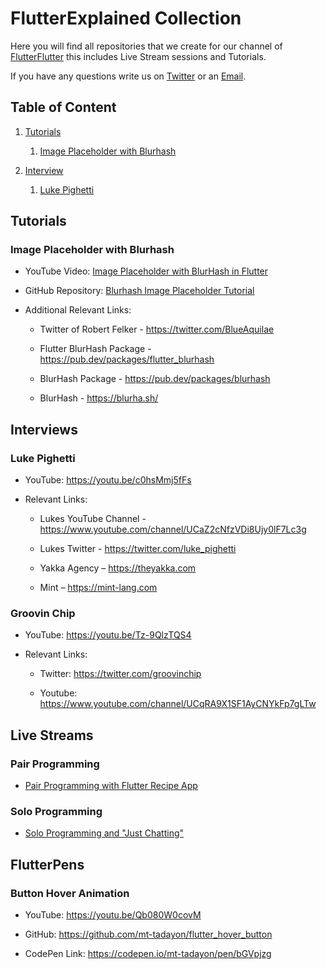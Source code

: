 # FlutterExplained Collection

Here you will find all repositories that we create for our channel of [FlutterFlutter](https://youtube.com/c/flutterexplained) this includes Live Stream sessions and Tutorials.

If you have any questions write us on [Twitter](https://twitter.com/flutter_exp) or an [Email](mailto:contact@flutterexplained.live?subject=[Flutter_Explained_Collection]).

## Table of Content

1. [Tutorials](#tutorials)
   
   1. [Image Placeholder with Blurhash](#blurhash)

2. [Interview](#interviews)
   
   1. [Luke Pighetti](#luke)



<a name="tutorials"></a>

## Tutorials

<a name="blurhash"></a>

### Image Placeholder with Blurhash

- YouTube Video: [Image Placeholder with BlurHash in Flutter](https://youtu.be/9b0UotwJgas)

- GitHub Repository: [Blurhash Image Placeholder Tutorial](https://github.com/md-weber/blurhash_image_placeholder)

- Additional Relevant Links:
  
  - Twitter of Robert Felker - https://twitter.com/BlueAquilae 
  
  - Flutter BlurHash Package - https://pub.dev/packages/flutter_blurhash
  
  - BlurHash Package - https://pub.dev/packages/blurhash
  
  - BlurHash - https://blurha.sh/





<a name="interviews"></a>

## Interviews

<a name="luke"></a>

### Luke Pighetti

- YouTube: https://youtu.be/c0hsMmj5fFs

- Relevant Links:
  
  - Lukes YouTube Channel - https://www.youtube.com/channel/UCaZ2cNfzVDi8Ujy0lF7Lc3g
  
  - Lukes Twitter - https://twitter.com/luke_pighetti
  
  - Yakka Agency – https://theyakka.com
  
  - Mint – https://mint-lang.com





### Groovin Chip

- YouTube: https://youtu.be/Tz-9QlzTQS4

- Relevant Links:
  
  - Twitter: https://twitter.com/groovinchip
  
  - Youtube: https://www.youtube.com/channel/UCqRA9X1SF1AyCNYkFp7gLTw

## Live Streams

### Pair Programming

- [Pair Programming with Flutter Recipe App](https://www.youtube.com/playlist?list=PLq83k-ITj6lR4sHrlK_FvpMdwgZyhXdv5)



### Solo Programming

- [Solo Programming and "Just Chatting"](https://www.youtube.com/playlist?list=PLq83k-ITj6lRSPYvZVhKjGwuOjZvYQwoi)



## FlutterPens

### Button Hover Animation

- YouTube: https://youtu.be/Qb080W0covM

- GitHub: https://github.com/mt-tadayon/flutter_hover_button

- CodePen Link: https://codepen.io/mt-tadayon/pen/bGVpjzg





